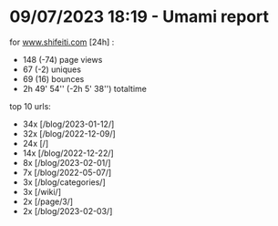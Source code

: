 # 09/07/2023 18:19 - Umami report
for www.shifeiti.com [24h] :

 - 148 (-74) page views
 - 67 (-2) uniques
 - 69 (16) bounces
 - 2h 49' 54'' (-2h 5' 38'') totaltime


top 10 urls:
 - 34x [/blog/2023-01-12/]
 - 32x [/blog/2022-12-09/]
 - 24x [/]
 - 14x [/blog/2022-12-22/]
 - 8x [/blog/2023-02-01/]
 - 7x [/blog/2022-05-07/]
 - 3x [/blog/categories/]
 - 3x [/wiki/]
 - 2x [/page/3/]
 - 2x [/blog/2023-02-03/]


